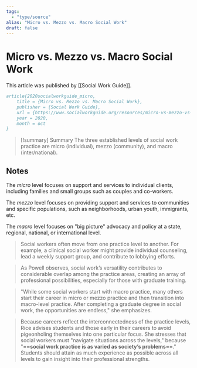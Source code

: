 ```yaml
---
tags:
  - "type/source"
alias: "Micro vs. Mezzo vs. Macro Social Work"
draft: false
---
```

# Micro vs. Mezzo vs. Macro Social Work
This article was published by [[Social Work Guide]].

```bibtex
article{2020socialworkguide_micro,
	title = {Micro vs. Mezzo vs. Macro Social Work},
	publisher = {Social Work Guide},
	url = {https://www.socialworkguide.org/resources/micro-vs-mezzo-vs-macro-social-work/},
	year = 2020,
	month = oct
}
```

> [!summary] Summary
> The three established levels of social work practice are micro (individual), mezzo (community), and macro (inter/national). 

## Notes
The *micro* level focuses on support and services to individual clients, including families and small groups such as couples and co-workers.

The *mezzo* level focuses on providing support and services to communities and specific populations, such as neighborhoods, urban youth, immigrants, etc.

The *macro* level focuses on "big picture" advocacy and policy at a state, regional, national, or international level.

> Social workers often move from one practice level to another. For example, a clinical social worker might provide individual counseling, lead a weekly support group, and contribute to lobbying efforts.

> As Powell observes, social work’s versatility contributes to considerable overlap among the practice areas, creating an array of professional possibilities, especially for those with graduate training.

> "While some social workers start with macro practice, many others start their career in micro or mezzo practice and then transition into macro-level practice. After completing a graduate degree in social work, the opportunities are endless," she emphasizes.

> Because careers reflect the interconnectedness of the practice levels, Rice advises students and those early in their careers to avoid pigeonholing themselves into one particular focus. She stresses that social workers must "navigate situations across the levels," because "**==social work practice is as varied as society’s problems==**." Students should attain as much experience as possible across all levels to gain insight into their professional strengths.

